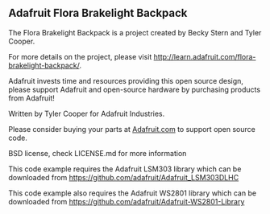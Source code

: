 ## Adafruit Flora Brakelight Backpack

The Flora Brakelight Backpack is a project created by Becky Stern and Tyler Cooper.  

For more details on the project, please visit http://learn.adafruit.com/flora-brakelight-backpack/.

Adafruit invests time and resources providing this open source design, 
please support Adafruit and open-source hardware by purchasing products from Adafruit!

Written by Tyler Cooper for Adafruit Industries.

Please consider buying your parts at [Adafruit.com](https://www.adafruit.com) to support open source code.

BSD license, check LICENSE.md for more information

This code example requires the Adafruit LSM303 library which can be downloaded from https://github.com/adafruit/Adafruit_LSM303DLHC

This code example also requires the Adafruit WS2801 library which can be downloaded from https://github.com/adafruit/Adafruit-WS2801-Library
